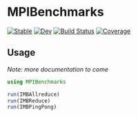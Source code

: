 # MPIBenchmarks

[![Stable](https://img.shields.io/badge/docs-stable-blue.svg)](https://JuliaParallel.github.io/MPIBenchmarks.jl/stable)
[![Dev](https://img.shields.io/badge/docs-dev-blue.svg)](https://JuliaParallel.github.io/MPIBenchmarks.jl/dev)
[![Build Status](https://github.com/JuliaParallel/MPIBenchmarks.jl/actions/workflows/CI.yml/badge.svg?branch=main)](https://github.com/JuliaParallel/MPIBenchmarks.jl/actions/workflows/CI.yml?query=branch%3Amain)
[![Coverage](https://codecov.io/gh/JuliaParallel/MPIBenchmarks.jl/branch/main/graph/badge.svg)](https://codecov.io/gh/JuliaParallel/MPIBenchmarks.jl)

## Usage

_*Note: more documentation to come*_

```julia
using MPIBenchmarks

run(IMBAllreduce)
run(IMBReduce)
run(IMBPingPong)
```
